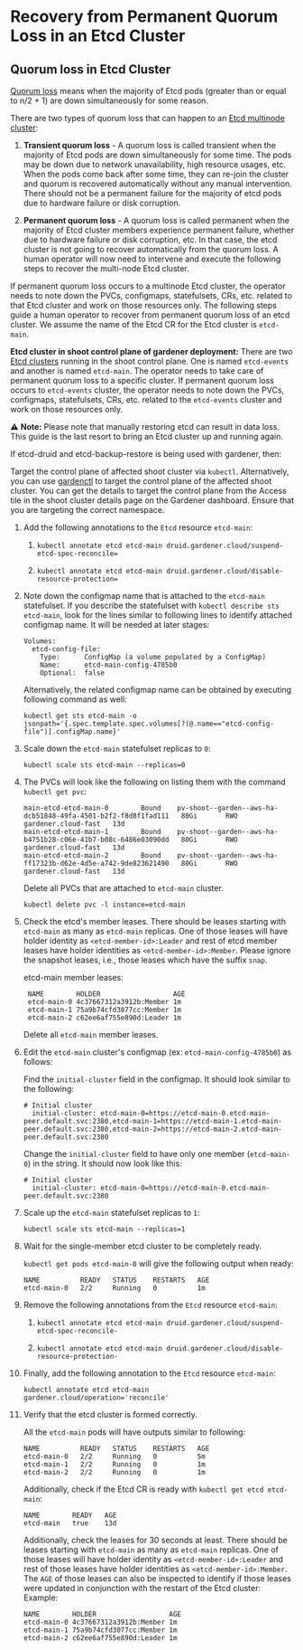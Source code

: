 # Recovery from Permanent Quorum Loss in an Etcd Cluster

## Quorum loss in Etcd Cluster
[Quorum loss](https://etcd.io/docs/v3.4/op-guide/recovery/) means when the majority of Etcd pods (greater than or equal to n/2 + 1) are down simultaneously for some reason.

There are two types of quorum loss that can happen to an [Etcd multinode cluster](../proposals/01-multi-node-etcd-clusters.md):

1. **Transient quorum loss** - A quorum loss is called transient when the majority of Etcd pods are down simultaneously for some time. The pods may be down due to network unavailability, high resource usages, etc. When the pods come back after some time, they can re-join the cluster and quorum is recovered automatically without any manual intervention. There should not be a permanent failure for the majority of etcd pods due to hardware failure or disk corruption.

2. **Permanent quorum loss** - A quorum loss is called permanent when the majority of Etcd cluster members experience permanent failure, whether due to hardware failure or disk corruption, etc. In that case, the etcd cluster is not going to recover automatically from the quorum loss. A human operator will now need to intervene and execute the following steps to recover the multi-node Etcd cluster.

If permanent quorum loss occurs to a multinode Etcd cluster, the operator needs to note down the PVCs, configmaps, statefulsets, CRs, etc. related to that Etcd cluster and work on those resources only. The following steps guide a human operator to recover from permanent quorum loss of an etcd cluster. We assume the name of the Etcd CR for the Etcd cluster is `etcd-main`.

**Etcd cluster in shoot control plane of gardener deployment:**
There are two [Etcd clusters](../proposals/01-multi-node-etcd-clusters.md) running in the shoot control plane. One is named `etcd-events` and another is named `etcd-main`. The operator needs to take care of permanent quorum loss to a specific cluster. If permanent quorum loss occurs to `etcd-events` cluster, the operator needs to note down the PVCs, configmaps, statefulsets, CRs, etc. related to the `etcd-events` cluster and work on those resources only.

:warning: **Note:** Please note that manually restoring etcd can result in data loss. This guide is the last resort to bring an Etcd cluster up and running again.

If etcd-druid and etcd-backup-restore is being used with gardener, then:

Target the control plane of affected shoot cluster via `kubectl`. Alternatively, you can use [gardenctl](https://github.com/gardener/gardenctl-v2) to target the control plane of the affected shoot cluster. You can get the details to target the control plane from the Access tile in the shoot cluster details page on the Gardener dashboard. Ensure that you are targeting the correct namespace.

1. Add the following annotations to the `Etcd` resource `etcd-main`:
    1. `kubectl annotate etcd etcd-main druid.gardener.cloud/suspend-etcd-spec-reconcile=`
    
    2. `kubectl annotate etcd etcd-main druid.gardener.cloud/disable-resource-protection=`
    
2. Note down the configmap name that is attached to the `etcd-main` statefulset. If you describe the statefulset with `kubectl describe sts etcd-main`, look for the lines similar to following lines to identify attached configmap name. It will be needed at later stages:

    ```
    Volumes:
      etcd-config-file:
        Type:      ConfigMap (a volume populated by a ConfigMap)
        Name:      etcd-main-config-4785b0
        Optional:  false
    ```

    Alternatively, the related configmap name can be obtained by executing following command as well:

    `kubectl get sts etcd-main -o jsonpath='{.spec.template.spec.volumes[?(@.name=="etcd-config-file")].configMap.name}'`

3. Scale down the `etcd-main` statefulset replicas to `0`:

    `kubectl scale sts etcd-main --replicas=0`

4. The PVCs will look like the following on listing them with the command `kubectl get pvc`:

    ```
    main-etcd-etcd-main-0        Bound    pv-shoot--garden--aws-ha-dcb51848-49fa-4501-b2f2-f8d8f1fad111   80Gi       RWO            gardener.cloud-fast   13d
    main-etcd-etcd-main-1        Bound    pv-shoot--garden--aws-ha-b4751b28-c06e-41b7-b08c-6486e03090dd   80Gi       RWO            gardener.cloud-fast   13d
    main-etcd-etcd-main-2        Bound    pv-shoot--garden--aws-ha-ff17323b-d62e-4d5e-a742-9de823621490   80Gi       RWO            gardener.cloud-fast   13d
    ```
    Delete all PVCs that are attached to `etcd-main` cluster.

    `kubectl delete pvc -l instance=etcd-main`

5. Check the etcd's member leases. There should be leases starting with `etcd-main` as many as `etcd-main` replicas.
    One of those leases will have holder identity as `<etcd-member-id>:Leader` and rest of etcd member leases have holder identities as `<etcd-member-id>:Member`.
    Please ignore the snapshot leases, i.e., those leases which have the suffix `snap`.

    etcd-main member leases:
      ```
       NAME        HOLDER                  AGE
       etcd-main-0 4c37667312a3912b:Member 1m
       etcd-main-1 75a9b74cfd3077cc:Member 1m
       etcd-main-2 c62ee6af755e890d:Leader 1m
      ```

    Delete all `etcd-main` member leases.

6. Edit the `etcd-main` cluster's configmap (ex: `etcd-main-config-4785b0`) as follows:

    Find the `initial-cluster` field in the configmap. It should look similar to the following:
    ```
    # Initial cluster
      initial-cluster: etcd-main-0=https://etcd-main-0.etcd-main-peer.default.svc:2380,etcd-main-1=https://etcd-main-1.etcd-main-peer.default.svc:2380,etcd-main-2=https://etcd-main-2.etcd-main-peer.default.svc:2380
    ```

    Change the `initial-cluster` field to have only one member (`etcd-main-0`) in the string. It should now look like this:

    ```
    # Initial cluster
      initial-cluster: etcd-main-0=https://etcd-main-0.etcd-main-peer.default.svc:2380
    ```

7. Scale up the `etcd-main` statefulset replicas to `1`:

    `kubectl scale sts etcd-main --replicas=1`

8. Wait for the single-member etcd cluster to be completely ready.

    `kubectl get pods etcd-main-0` will give the following output when ready:
    ```
    NAME          READY   STATUS    RESTARTS   AGE
    etcd-main-0   2/2     Running   0          1m
    ```

9. Remove the following annotations from the `Etcd` resource `etcd-main`:

    1. `kubectl annotate etcd etcd-main druid.gardener.cloud/suspend-etcd-spec-reconcile-`

    2. `kubectl annotate etcd etcd-main druid.gardener.cloud/disable-resource-protection-`

10. Finally, add the following annotation to the `Etcd` resource `etcd-main`:

    `kubectl annotate etcd etcd-main gardener.cloud/operation='reconcile'`

11. Verify that the etcd cluster is formed correctly.

    All the `etcd-main` pods will have outputs similar to following:
    ```
    NAME          READY   STATUS    RESTARTS   AGE
    etcd-main-0   2/2     Running   0          5m
    etcd-main-1   2/2     Running   0          1m
    etcd-main-2   2/2     Running   0          1m
    ```
    Additionally, check if the Etcd CR is ready with `kubectl get etcd etcd-main`:
    ```
    NAME        READY   AGE
    etcd-main   true    13d
    ```

    Additionally, check the leases for 30 seconds at least. There should be leases starting with `etcd-main` as many as `etcd-main` replicas. One of those leases will have holder identity as `<etcd-member-id>:Leader` and rest of those leases have holder identities as `<etcd-member-id>:Member`. The `AGE` of those leases can also be inspected to identify if those leases were updated in conjunction with the restart of the Etcd cluster: Example:

    ```
    NAME        HOLDER                  AGE
    etcd-main-0 4c37667312a3912b:Member 1m
    etcd-main-1 75a9b74cfd3077cc:Member 1m
    etcd-main-2 c62ee6af755e890d:Leader 1m
    ```

